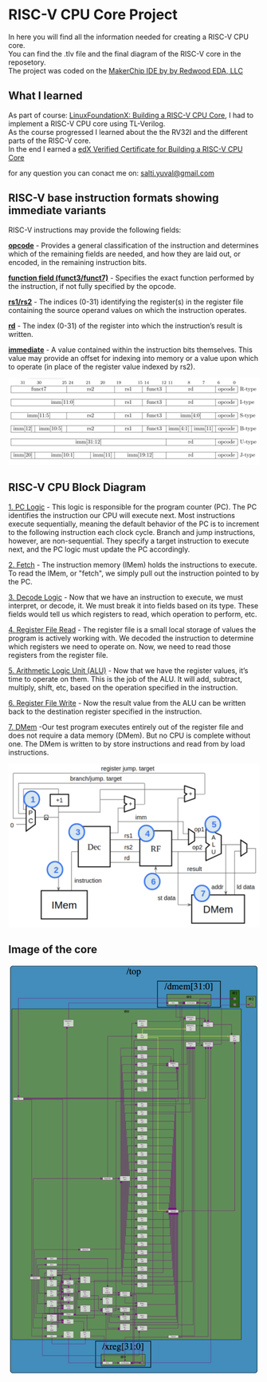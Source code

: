 # RISC-V CPU Core Project

In here you will find all the information needed for creating a RISC-V CPU core.  
You can find the .tlv file and the final diagram of the RISC-V core in the reposetory.  
The project was coded on the [MakerChip IDE by by Redwood EDA, LLC](https://www.makerchip.com)

## What I learned
As part of course: [LinuxFoundationX: Building a RISC-V CPU Core](https://www.edx.org/learn/design/the-linux-foundation-building-a-risc-v-cpu-core?index=product&queryId=3bb6d06bc63ec3feadaba0c9b3e1fe3d&position=1&correlationId=8718e6dc-c2fc-477f-babd-8de18aefee40), I had to implement a RISC-V CPU core using TL-Verilog.  
As the course progressed I learned about the the RV32I and the different parts of the RISC-V core.  
In the end  I earned a [edX Verified Certificate for Building a RISC-V CPU Core](https://courses.edx.org/certificates/ad8311aeeadc438b9bdb23eab312ad3e)

for any question you can conact me on: salti.yuval@gmail.com

## RISC-V base instruction formats showing immediate variants
RISC-V instructions may provide the following fields:

<ins>**opcode**</ins> - Provides a general classification of the instruction and determines which of the remaining fields are needed, and how they are laid out, or encoded, in the remaining instruction bits.  

<ins>**function field (funct3/funct7)**</ins> - Specifies the exact function performed by the instruction, if not fully specified by the opcode.  

<ins>**rs1/rs2**</ins> - The indices (0-31) identifying the register(s) in the register file containing the source operand values on which the instruction operates.  

<ins>**rd**</ins> - The index (0-31) of the register into which the instruction’s result is written.  

<ins>**immediate**</ins> - A value contained within the instruction bits themselves. This value may provide an offset for indexing into memory or a value upon which to operate (in place of the register value indexed by rs2).  

![alt text](<Images/RISC-V base instruction formats showing immediate variants.png>)


## RISC-V CPU Block Diagram

<ins>1. PC Logic</ins> - This logic is responsible for the program counter (PC). The PC identifies the instruction our CPU will execute next. Most instructions execute sequentially, meaning the default behavior of the PC is to increment to the following instruction each clock cycle. Branch and jump instructions, however, are non-sequential. They specify a target instruction to execute next, and the PC logic must update the PC accordingly.


<ins>2. Fetch</ins> - The instruction memory (IMem) holds the instructions to execute. To read the IMem, or "fetch", we simply pull out the instruction pointed to by the PC.


<ins>3. Decode Logic</ins> - Now that we have an instruction to execute, we must interpret, or decode, it. We must break it into fields based on its type. These fields would tell us which registers to read, which operation to perform, etc.


<ins>4. Register File Read</ins> - The register file is a small local storage of values the program is actively working with. We decoded the instruction to determine which registers we need to operate on. Now, we need to read those registers from the register file.


<ins>5. Arithmetic Logic Unit (ALU)</ins> - Now that we have the register values, it’s time to operate on them. This is the job of the ALU. It will add, subtract, multiply, shift, etc, based on the operation specified in the instruction.


<ins>6. Register File Write</ins> - Now the result value from the ALU can be written back to the destination register specified in the instruction.


<ins>7. DMem</ins> -Our test program executes entirely out of the register file and does not require a data memory (DMem). But no CPU is complete without one. The DMem is written to by store instructions and read from by load instructions.

![alt text](<Images/RISC-V CPU Block Diagram.png>)

## Image of the core

![alt text](<Images/RISCV - project.png>)

